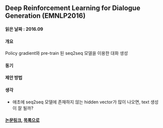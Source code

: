 ## Deep Reinforcement Learning for Dialogue Generation (EMNLP2016) ##

#### 읽은 날짜 : 2016.09 ####

#### 개요 ####
Policy gradient와 pre-train 된 seq2seq 모델을 이용한 대화 생성

#### 동기 ####

#### 제안 방법 ####

#### 생각 ####
- 애초에 seq2seq 모델에 존재하지 않는 hidden vector가 많이 나오면, text 생성이 잘 될까?

#### [논문링크](https://arxiv.org/pdf/1606.01541.pdf), [목록으로](https://github.com/stanlee5/Note/blob/master/Papers-summary.md) ####
